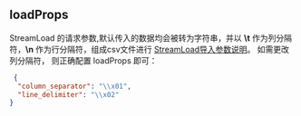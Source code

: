## loadProps

StreamLoad 的请求参数,默认传入的数据均会被转为字符串，并以 **\t** 作为列分隔符，**\n** 作为行分隔符，组成csv文件进行 [StreamLoad导入参数说明](http://doris.apache.org/master/zh-CN/administrator-guide/load-data/stream-load-manual.html#%E5%AF%BC%E5%85%A5%E4%BB%BB%E5%8A%A1%E5%8F%82%E6%95%B0)。 如需更改列分隔符， 则正确配置 loadProps 即可：

```json
 {
  "column_separator": "\\x01",
  "line_delimiter": "\\x02"
}
```
